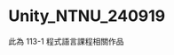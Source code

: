 # Unity_NTNU_240919
 此為 113-1 程式語言課程相關作品<br>
 <div style="line-height:4;>
 [作業一 建立遊戲場景](https://drive.google.com/file/d/1tUFL1nRHGxqsXkzle0JU7QnpbnN0wfAR/view?usp=sharing)<br>
 [作業二 設定腳色模型與動畫 ](https://drive.google.com/file/d/1gO8j_nSJB1A4jhIWSB4Tdgkj5hLUlPsy/view?usp=sharing)<br>
 [作業三 建立輸入欄位與 NPC 控制器 ](https://drive.google.com/file/d/1rRUIPPqiL6BSZ4x9nG52AK6i5PG344yw/view?usp=sharing)<br>
</div>
